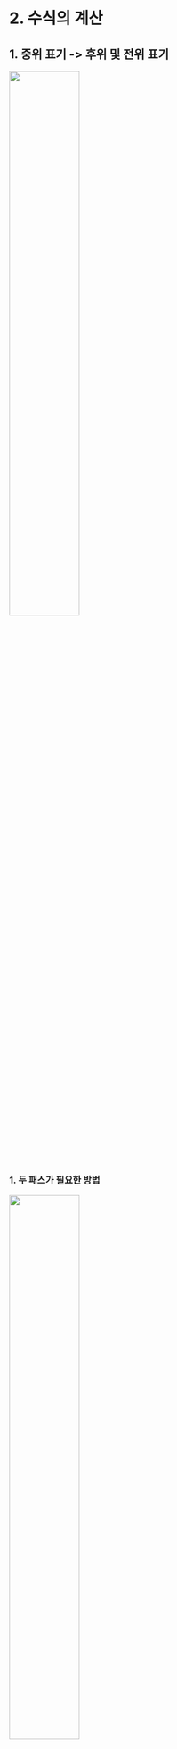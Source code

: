 # 2. 수식의 계산

## 1. 중위 표기 -> 후위 및 전위 표기

<img src="https://user-images.githubusercontent.com/41320453/184066955-c22f4dcf-6b4b-4d0d-a658-16b0c0d81bc2.png" width="50%" height="50%">
<br>

### 1. 두 패스가 필요한 방법

<img src="https://user-images.githubusercontent.com/41320453/184067056-bad69ab2-0ef3-4f7a-a189-29c03250272d.png" width="50%" height="50%">

1. 식을 모두 괄호로 묶는다.
2. 이항 연산자들을 모두 그들의 오른쪽(후위 표기) 혹은 왼쪽(전위 표기)에 있는 괄호로 대체시킨다.
3. 모든 괄호를 삭제한다.

- **단점: 비효울 적이다.** (괄호 묶기, 연산자 이동, 총 2단계의 연산이 필요하다.)
<br>

### 2. 스택을 이용한 단일 패스 방법

<img src="https://user-images.githubusercontent.com/41320453/184067076-826f07e6-e8e9-4ed8-9588-8ae6142b56ec.png" width="50%" height="50%">

1. Stack의 top(isp)가 비교하려는 연산자(icp) 보다 크거나 같을 때 스택의 pop 연산을 수행해 준다.
2. 수식에 관호가 존재할 때, 괄호 내 수식은 다른 연산자들에 비해 높은 우선순위를 가진다.
